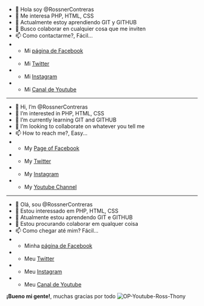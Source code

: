 - 👋 Hola soy @RossnerContreras
- 👀 Me interesa PHP, HTML, CSS
- 🌱 Actualmente estoy aprendiendo GIT y GITHUB
- 💞️ Busco colaborar en cualquier cosa que me inviten
- 📫 Como contactarme?, Fácil...
- * Mi [página de Facebook](https://web.facebook.com/TuYYoParaTodaLaEternidadLoPensare)
- * Mi [Twitter](https://twitter.com/RoSsNeR_06)
- * Mi [Instagram](https://www.instagram.com/rossnercontreras/)
- * Mi [Canal de Youtube](https://www.youtube.com/channel/UCjVDwAINaCr3uoeXLpQofeg)
_________________________________________________________________
- 👋 Hi, I’m @RossnerContreras
- 👀 I’m interested in PHP, HTML, CSS
- 🌱 I’m currently learning GIT and GITHUB
- 💞️ I’m looking to collaborate on whatever you tell me
- 📫 How to reach me?, Easy...
- * My [Page of Facebook](https://web.facebook.com/TuYYoParaTodaLaEternidadLoPensare)
- * My [Twitter](https://twitter.com/RoSsNeR_06)
- * My [Instagram](https://www.instagram.com/rossnercontreras/)
- * My [Youtube Channel](https://www.youtube.com/channel/UCjVDwAINaCr3uoeXLpQofeg)
_________________________________________________________________
- 👋 Olá, sou @RossnerContreras
- 👀 Estou interessado em PHP, HTML, CSS
- 🌱 Atualmente estou aprendendo GIT e GITHUB
- 💞️ Estou procurando colaborar em qualquer coisa
- 📫 Como chegar até mim? Fácil...
- * Minha [página de Facebook](https://web.facebook.com/TuYYoParaTodaLaEternidadLoPensare)
- * Meu [Twitter](https://twitter.com/RoSsNeR_06)
- * Meu [Instagram](https://www.instagram.com/rossnercontreras/)
- * Meu [Canal de Youtube](https://www.youtube.com/channel/UCjVDwAINaCr3uoeXLpQofeg)

**¡Bueno mi gente!**, muchas gracias por todo ![OP-Youtube-Ross-Thony](https://user-images.githubusercontent.com/126524470/235120723-2501da08-503b-4ff7-a74e-a3e2d49adbc6.png)

<!---
RossnerContreras/RossnerContreras is a ✨ special ✨ repository because its `README.md` (this file) appears on your GitHub profile.
You can click the Preview link to take a look at your changes.
--->
